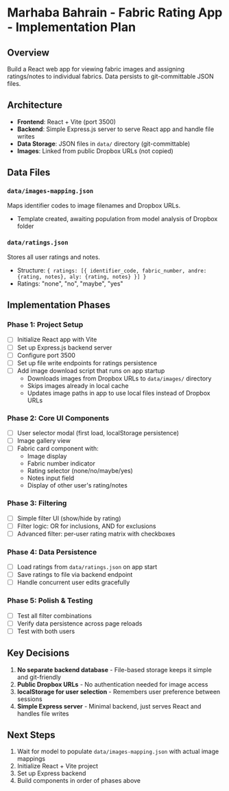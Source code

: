 # Marhaba Bahrain - Fabric Rating App - Implementation Plan

## Overview
Build a React web app for viewing fabric images and assigning ratings/notes to individual fabrics. Data persists to git-committable JSON files.

## Architecture
- **Frontend**: React + Vite (port 3500)
- **Backend**: Simple Express.js server to serve React app and handle file writes
- **Data Storage**: JSON files in `data/` directory (git-committable)
- **Images**: Linked from public Dropbox URLs (not copied)

## Data Files

### `data/images-mapping.json`
Maps identifier codes to image filenames and Dropbox URLs.
- Template created, awaiting population from model analysis of Dropbox folder

### `data/ratings.json`
Stores all user ratings and notes.
- Structure: `{ ratings: [{ identifier_code, fabric_number, andre: {rating, notes}, aly: {rating, notes} }] }`
- Ratings: "none", "no", "maybe", "yes"

## Implementation Phases

### Phase 1: Project Setup
- [ ] Initialize React app with Vite
- [ ] Set up Express.js backend server
- [ ] Configure port 3500
- [ ] Set up file write endpoints for ratings persistence
- [ ] Add image download script that runs on app startup
  - Downloads images from Dropbox URLs to `data/images/` directory
  - Skips images already in local cache
  - Updates image paths in app to use local files instead of Dropbox URLs

### Phase 2: Core UI Components
- [ ] User selector modal (first load, localStorage persistence)
- [ ] Image gallery view
- [ ] Fabric card component with:
  - Image display
  - Fabric number indicator
  - Rating selector (none/no/maybe/yes)
  - Notes input field
  - Display of other user's rating/notes

### Phase 3: Filtering
- [ ] Simple filter UI (show/hide by rating)
- [ ] Filter logic: OR for inclusions, AND for exclusions
- [ ] Advanced filter: per-user rating matrix with checkboxes

### Phase 4: Data Persistence
- [ ] Load ratings from `data/ratings.json` on app start
- [ ] Save ratings to file via backend endpoint
- [ ] Handle concurrent user edits gracefully

### Phase 5: Polish & Testing
- [ ] Test all filter combinations
- [ ] Verify data persistence across page reloads
- [ ] Test with both users

## Key Decisions
1. **No separate backend database** - File-based storage keeps it simple and git-friendly
2. **Public Dropbox URLs** - No authentication needed for image access
3. **localStorage for user selection** - Remembers user preference between sessions
4. **Simple Express server** - Minimal backend, just serves React and handles file writes

## Next Steps
1. Wait for model to populate `data/images-mapping.json` with actual image mappings
2. Initialize React + Vite project
3. Set up Express backend
4. Build components in order of phases above

